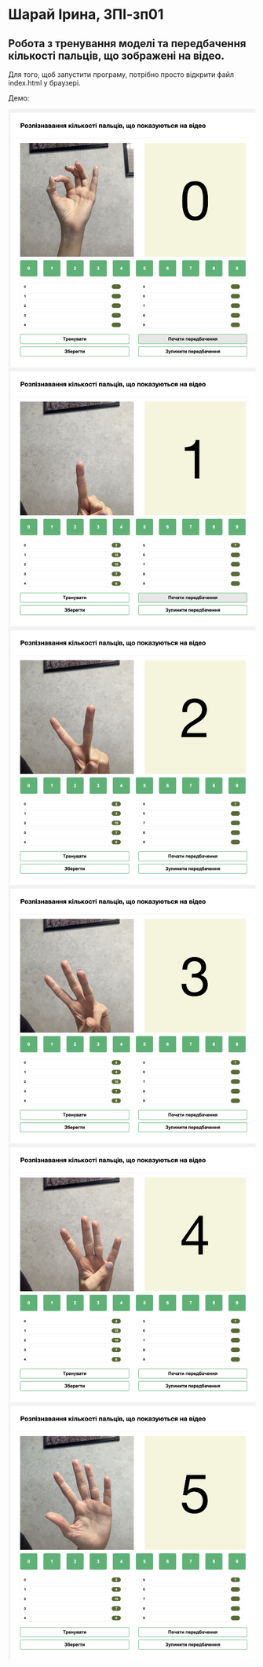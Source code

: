 # Шарай Ірина, ЗПІ-зп01
## Робота з тренування моделі та передбачення кількості пальців, що зображені на відео.

Для того, щоб запустити програму, потрібно просто відкрити файл index.html у браузері.

Демо:

<img src="https://github.com/ir4a13/PISS_Sharai_Iryna/blob/main/results/0.png" width="600"/>
<img src="https://github.com/ir4a13/PISS_Sharai_Iryna/blob/main/results/1.png" width="600"/>
<img src="https://github.com/ir4a13/PISS_Sharai_Iryna/blob/main/results/2.png" width="600"/>
<img src="https://github.com/ir4a13/PISS_Sharai_Iryna/blob/main/results/3.png" width="600"/>
<img src="https://github.com/ir4a13/PISS_Sharai_Iryna/blob/main/results/4.png" width="600"/>
<img src="https://github.com/ir4a13/PISS_Sharai_Iryna/blob/main/results/5.png" width="600"/>